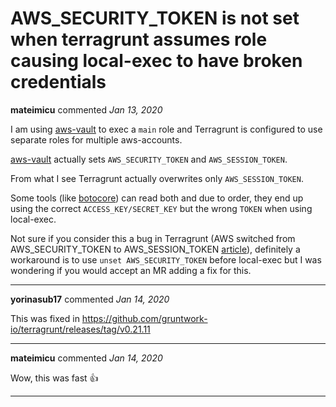 # AWS_SECURITY_TOKEN is not set when terragrunt assumes role causing local-exec to have broken credentials 

**mateimicu** commented *Jan 13, 2020*

I am using [aws-vault](https://github.com/99designs/aws-vault) to exec a `main` role and Terragrunt is configured to use separate roles for multiple aws-accounts. 

[aws-vault](https://github.com/99designs/aws-vault) actually sets `AWS_SECURITY_TOKEN` and `AWS_SESSION_TOKEN`.


From what I see Terragrunt actually overwrites only `AWS_SESSION_TOKEN`.

Some tools (like [botocore](https://github.com/boto/botocore/blob/master/botocore/credentials.py#L1022-L1024)) can read both and due to order, they end up using the correct `ACCESS_KEY/SECRET_KEY` but the wrong `TOKEN` when using local-exec.

Not sure if you consider this a bug in Terragrunt (AWS switched from AWS_SECURITY_TOKEN to AWS_SESSION_TOKEN [article](https://aws.amazon.com/blogs/security/a-new-and-standardized-way-to-manage-credentials-in-the-aws-sdks/)), definitely a workaround is to use `unset AWS_SECURITY_TOKEN` before local-exec but I was wondering if you would accept an MR adding a fix for this.
<br />
***


**yorinasub17** commented *Jan 14, 2020*

This was fixed in https://github.com/gruntwork-io/terragrunt/releases/tag/v0.21.11
***

**mateimicu** commented *Jan 14, 2020*

Wow, this was fast 👍 
***

